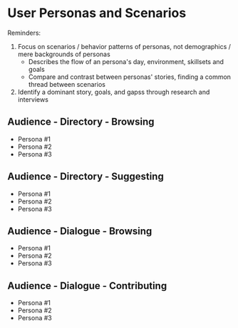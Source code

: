 # User Personas and Scenarios

Reminders: 
1. Focus on scenarios / behavior patterns of personas, not demographics / mere backgrounds of personas
    - Describes the flow of an persona's day, environment, skillsets and goals
    - Compare and contrast between personas' stories, finding a common thread between scenarios
2. Identify a dominant story, goals, and gapss through research and interviews

## Audience - Directory - Browsing

- Persona #1
- Persona #2
- Persona #3

## Audience - Directory - Suggesting 

- Persona #1
- Persona #2
- Persona #3

## Audience - Dialogue - Browsing

- Persona #1
- Persona #2
- Persona #3

## Audience - Dialogue - Contributing 

- Persona #1
- Persona #2
- Persona #3
